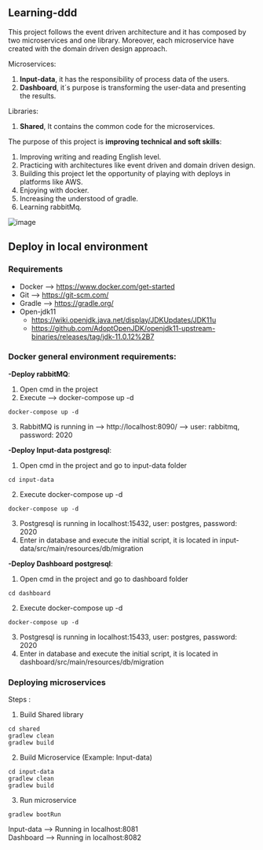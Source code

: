## Learning-ddd

This project follows the event driven architecture and it has composed by two microservices and one library. Moreover, each microservice have created with the domain driven design approach. 

Microservices:
1. **Input-data**, it has the responsibility of process data of the users.
2. **Dashboard**, it´s purpose is transforming the user-data and presenting the results.

Libraries:
1. **Shared**, It contains the common code for the microservices.

The purpose of this project is **improving technical and soft skills**:
1.  Improving writing and reading English level.
2.  Practicing with architectures like event driven and domain driven design.
3. Building this project let the opportunity of playing with deploys in platforms like AWS.
4. Enjoying with docker.
5. Increasing the understood of gradle.
6. Learning rabbitMq.

![image](https://user-images.githubusercontent.com/74345393/145246809-75644d9f-43d2-48b6-8186-d676d072b793.png)



## Deploy in local environment

### Requirements
* Docker --> https://www.docker.com/get-started
* Git --> https://git-scm.com/
* Gradle --> https://gradle.org/
* Open-jdk11 
    * https://wiki.openjdk.java.net/display/JDKUpdates/JDK11u
    * https://github.com/AdoptOpenJDK/openjdk11-upstream-binaries/releases/tag/jdk-11.0.12%2B7
 

### Docker general environment requirements:
  **-Deploy rabbitMQ**:
1. Open cmd in the project 
2. Execute --> docker-compose up -d
 ```
docker-compose up -d
```
3. RabbitMQ is running in --> http://localhost:8090/  --> user: rabbitmq, password: 2020

  **-Deploy Input-data postgresql**:
1. Open cmd in the project and go to input-data folder
```
cd input-data
```
2. Execute docker-compose up -d
```
docker-compose up -d
```
3. Postgresql is running in localhost:15432, user: postgres, password: 2020
4. Enter in database and execute the initial script, it is located in input-data/src/main/resources/db/migration

  **-Deploy Dashboard postgresql**:
1. Open cmd in the project and go to dashboard folder
```
cd dashboard
```
2. Execute docker-compose up -d
```
docker-compose up -d
```
3. Postgresql is running in localhost:15433, user: postgres, password: 2020
4. Enter in database and execute the initial script, it is located in dashboard/src/main/resources/db/migration

### Deploying microservices

Steps :
1. Build Shared library
```
cd shared 
gradlew clean
gradlew build
```
2. Build Microservice (Example: Input-data)
```
cd input-data 
gradlew clean
gradlew build
```
3. Run microservice
```
gradlew bootRun
```

Input-data --> Running in localhost:8081<br />
Dashboard --> Running in localhost:8082

